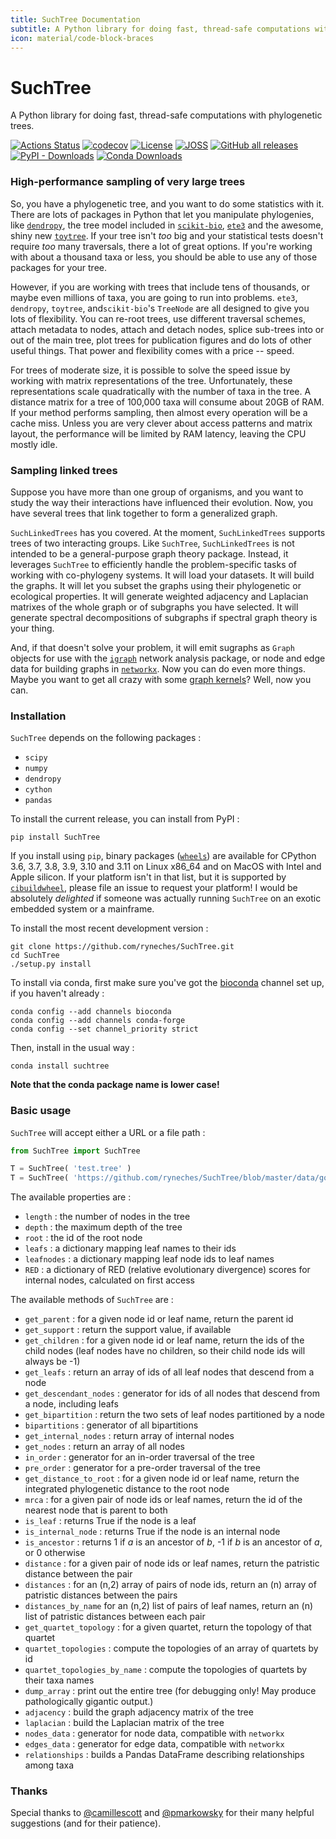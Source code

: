 ```yaml
---
title: SuchTree Documentation
subtitle: A Python library for doing fast, thread-safe computations with phylogenetic trees.
icon: material/code-block-braces
---
```


# SuchTree

A Python library for doing fast, thread-safe computations with
phylogenetic trees.

[![Actions Status](https://github.com/ryneches/SuchTree/workflows/Build%20wheels/badge.svg)](https://github.com/ryneches/SuchTree/actions) [![codecov](https://codecov.io/gh/ryneches/SuchTree/branch/master/graph/badge.svg)](https://codecov.io/gh/ryneches/SuchTree) [![License](https://img.shields.io/badge/license-BSD--3-blue.svg)](https://raw.githubusercontent.com/ryneches/SuchTree/master/LICENSE) [![JOSS](http://joss.theoj.org/papers/23bac1ae69cfaf201203dd52d7dd5610/status.svg)](http://joss.theoj.org/papers/23bac1ae69cfaf201203dd52d7dd5610) [![GitHub all releases](https://img.shields.io/github/downloads/ryneches/SuchTree/total?label=downloads&logo=github)](https://github.com/ryneches/SuchTree/graphs/traffic) [![PyPI - Downloads](https://img.shields.io/pypi/dd/SuchTree?logo=PyPI)](https://pypistats.org/packages/suchtree) [![Conda Downloads](https://img.shields.io/conda/d/bioconda/suchtree)](https://anaconda.org/bioconda/suchtree)


### High-performance sampling of very large trees

So, you have a phylogenetic tree, and you want to do some statistics with it.
There are lots of packages in Python that let you manipulate
phylogenies, like [`dendropy`](http://www.dendropy.org/), the tree model
included in [`scikit-bio`](http://scikit-bio.org/docs/latest/tree.html),
[`ete3`](http://etetoolkit.org/) and the awesome, shiny new 
[`toytree`](https://github.com/eaton-lab/toytree). If your tree isn't *too*
big and your statistical tests doesn't require *too* many traversals, there 
a lot of great options. If you're working with about a thousand taxa or less,
you should be able to use any of those packages for your tree.

However, if you are working with trees that include tens of thousands, or
maybe even millions of taxa, you are going to run into problems. `ete3`,
`dendropy`, `toytree`, and`scikit-bio`'s `TreeNode` are all designed to give
you lots of flexibility. You can re-root trees, use different traversal
schemes, attach metadata to nodes, attach and detach nodes, splice sub-trees
into or out of the main tree, plot trees for publication figures and do lots
of other useful things. That power and flexibility comes with a price -- speed.

For trees of moderate size, it is possible to solve the speed issue by
working with matrix representations of the tree. Unfortunately, these
representations scale quadratically with the number of taxa in the tree.
A distance matrix for a tree of 100,000 taxa will consume about 20GB 
of RAM. If your method performs sampling, then almost every operation
will be a cache miss. Unless you are very clever about access patterns and
matrix layout, the performance will be limited by RAM latency, leaving the
CPU mostly idle.

### Sampling linked trees

Suppose you have more than one group of organisms, and you want to study
the way their interactions have influenced their evolution. Now, you have
several trees that link together to form a generalized graph.

`SuchLinkedTrees` has you covered. At the moment, `SuchLinkedTrees` supports
trees of two interacting groups. Like `SuchTree`, `SuchLinkedTrees` is not
intended to be a general-purpose graph theory package. Instead, it leverages
`SuchTree` to efficiently handle the problem-specific tasks of working with
co-phylogeny systems. It will load your datasets. It will build the graphs. It
will let you subset the graphs using their phylogenetic or ecological
properties. It will generate weighted adjacency and Laplacian matrixes of the
whole graph or of subgraphs you have selected. It will generate spectral
decompositions of subgraphs if spectral graph theory is your thing.

And, if that doesn't solve your problem, it will emit sugraphs as `Graph`
objects for use with the [`igraph`](http://igraph.org/) network analysis
package, or node and edge data for building graphs in 
[`networkx`](https://networkx.github.io/). Now you can do even more things. 
Maybe you want to get all crazy with some 
[graph kernels](https://github.com/BorgwardtLab/GraphKernels)?
Well, now you can.

### Installation

`SuchTree` depends on the following packages :

* `scipy`
* `numpy`
* `dendropy`
* `cython`
* `pandas`

To install the current release, you can install from PyPI :

```
pip install SuchTree
```

If you install using `pip`, binary packages
([`wheels`](https://realpython.com/python-wheels/)) are available for CPython 3.6, 3.7,
3.8, 3.9, 3.10 and 3.11 on Linux x86_64 and on MacOS with Intel and Apple
silicon. If your platform isn't in that list, but it is supported by
[`cibuildwheel`](https://github.com/pypa/cibuildwheel), please file an issue
to request your platform! I would be absolutely _delighted_ if someone was
actually running `SuchTree` on an exotic embedded system or a mainframe.

To install the most recent development version :

```
git clone https://github.com/ryneches/SuchTree.git
cd SuchTree
./setup.py install
```

To install via conda, first make sure you've got the
[bioconda](https://bioconda.github.io/) channel set up, if you haven't already :

```
conda config --add channels bioconda
conda config --add channels conda-forge
conda config --set channel_priority strict
```

Then, install in the usual way :

```
conda install suchtree
```

**Note that the conda package name is lower case!**


### Basic usage

`SuchTree` will accept either a URL or a file path :

```python
from SuchTree import SuchTree

T = SuchTree( 'test.tree' )
T = SuchTree( 'https://github.com/ryneches/SuchTree/blob/master/data/gopher-louse/gopher.tree' )
```

The available properties are :

* `length` : the number of nodes in the tree
* `depth` : the maximum depth of the tree
* `root` : the id of the root node
* `leafs` : a dictionary mapping leaf names to their ids
* `leafnodes` : a dictionary mapping leaf node ids to leaf names
* `RED` : a dictionary of RED (relative evolutionary divergence) scores for internal nodes, calculated on first access

The available methods of `SuchTree` are :

* `get_parent` : for a given node id or leaf name, return the parent id
* `get_support` : return the support value, if available
* `get_children` : for a given node id or leaf name, return the ids of
the child nodes (leaf nodes have no children, so their child node ids will
always be -1)
* `get_leafs` : return an array of ids of all leaf nodes that descend from a node
* `get_descendant_nodes` : generator for ids of all nodes that descend from a node, including leafs
* `get_bipartition` : return the two sets of leaf nodes partitioned by a node
* `bipartitions` : generator of all bipartitions
* `get_internal_nodes` : return array of internal nodes
* `get_nodes` : return an array of all nodes
* `in_order` : generator for an in-order traversal of the tree
* `pre_order` : generator for a pre-order traversal of the tree
* `get_distance_to_root` : for a given node id or leaf name, return
the integrated phylogenetic distance to the root node
* `mrca` : for a given pair of node ids or leaf names, return the id
of the nearest node that is parent to both
* `is_leaf` : returns True if the node is a leaf
* `is_internal_node` : returns True if the node is an internal node
* `is_ancestor` : returns 1 if *a* is an ancestor of *b*, -1 if *b* is an ancestor of *a*, or 0 otherwise
* `distance` : for a given pair of node ids or leaf names, return the
patristic distance between the pair
* `distances` : for an (n,2) array of pairs of node ids, return an (n)
array of patristic distances between the pairs
* `distances_by_name` for an (n,2) list of pairs of leaf names, return
an (n) list of patristic distances between each pair
* `get_quartet_topology` : for a given quartet, return the topology of that quartet
* `quartet_topologies` : compute the topologies of an array of quartets by id
* `quartet_topologies_by_name` : compute the topologies of quartets by their taxa names
* `dump_array` : print out the entire tree (for debugging only! May
produce pathologically gigantic output.)
* `adjacency` : build the graph adjacency matrix of the tree
* `laplacian` : build the Laplacian matrix of the tree
* `nodes_data` : generator for node data, compatible with `networkx`
* `edges_data` : generator for edge data, compatible with `networkx`
* `relationships` : builds a Pandas DataFrame describing relationships among taxa


### Thanks

Special thanks to [@camillescott](https://github.com/camillescott) and 
[@pmarkowsky](https://github.com/pmarkowsky) for their many helpful
suggestions (and for their patience).


